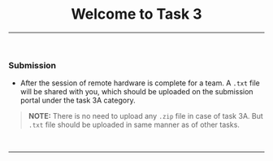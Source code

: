 <!-- <center><img src="http://mooc.e-yantra.org/img/eYantra_logo.svg" alt="e-yantra_logo" style="scale:75%;" /></center> -->

<style>
.back{
	position: fixed;
	width: 250px;
	height: 250px;
	top: 50%;
	left: 50%;
    margin-top: auto; 
    margin-left: auto; 
	opacity: 0.15;
    z-index: -1;
	}
</style>
<!-- <img src="http://mooc.e-yantra.org/img/EyantraLogoMini.png" class="back"> -->

<center>
    <h1>Welcome to Task 3</h1>
</center>

---

</br>


### Submission

- After the session of remote hardware is complete for a team. A `.txt` file will be shared with you, which should be uploaded on the submission portal under the task 3A category.

> **NOTE:** There is no need to upload any `.zip` file in case of task 3A. But `.txt` file should be uploaded in same manner as of other tasks.

<p></p>

</br>

---
